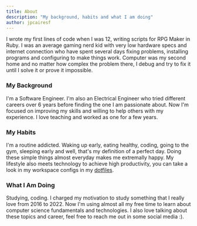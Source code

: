 ```yaml
---
title: About
description: "My background, habits and what I am doing"
author: jpcairesf
---
```


I wrote my first lines of code when I was 12, writing scripts for RPG Maker in Ruby. I was an average gaming nerd kid with very low hardware specs and internet connection who have spent several days fixing problems, installing programs and configuring to make things work. Computer was my second home and no matter how complex the problem there, I debug and try to fix it until I solve it or prove it impossible.

### My Background

I'm a Software Engineer. I'm also an Electrical Engineer who tried different careers over 6 years before finding the one I am passionate about. Now I'm focused on improving my skills and willing to help others with my experience. I love teaching and worked as one for a few years.

### My Habits

I'm a routine addicted. Waking up early, eating healthy, coding, going to the gym, sleeping early and well, that's my definition of a perfect day. Doing these simple things almost everyday makes me extremally happy. My lifestyle also meets technology to achieve high productivity, you can take a look in my workspace configs in my [dotfiles](https://github.com/jpcairesf/dotfiles).

### What I Am Doing

Studying, coding. I charged my motivation to study something that I really love from 2016 to 2022. Now I'm using almost all my free time to learn about computer science fundamentals and technologies. I also love talking about these topics and career, feel free to reach me out in some social media :).
